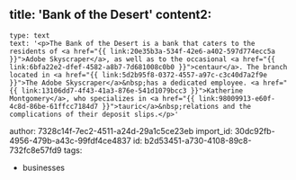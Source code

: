 title: 'Bank of the Desert'
content2:
  -
    type: text
    text: '<p>The Bank of the Desert is a bank that caters to the residents of <a href="{{ link:20e35b3a-534f-42e6-a402-597d774ecc5a }}">Adobe Skyscraper</a>, as well as to the occasional <a href="{{ link:6bfa22e2-dfef-4582-a8b7-7d681008c0b0 }}">centaur</a>. The branch located in <a href="{{ link:5d2b95f8-0372-4557-a97c-c3c40d7a2f9e }}">The Adobe Skyscraper</a>&nbsp;has a dedicated employee. <a href="{{ link:13106dd7-4f43-41a3-876e-541d1079bcc3 }}">Katherine Montgomery</a>, who specializes in <a href="{{ link:98009913-e60f-4c8d-86be-61ffcc7184d7 }}">tauric</a>&nbsp;relations and the complications of their deposit slips.</p>'
author: 7328c14f-7ec2-4511-a24d-29a1c5ce23eb
import_id: 30dc92fb-4956-479b-a43c-99fdf4ce4837
id: b2d53451-a730-4108-89c8-732fc8e57fd9
tags:
  - businesses
